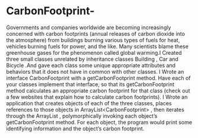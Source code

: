 # CarbonFootprint-
Governments and companies worldwide are becoming increasingly concerned with carbon footprints (annual releases of carbon dioxide into the atmosphere) from buildings burning various types of fuels for heat, vehicles burning fuels for power, and the like. Many scientists blame these greenhouse gases for the phenomenon called global warming.I Created three small classes unrelated by inheritance classes Building , Car and Bicycle .And gave each class some unique appropriate attributes and behaviors that it does not have in common with other classes.  I Wrote an interface CarbonFootprint with a getCarbonFootprint method. Have each of your classes implement that interface, so that its getCarbonFootprint method calculates an appropriate carbon footprint for that class (check out a few websites that explain how to calculate carbon footprints). I Wrote an application that creates objects of each of the three classes, places references to those objects in ArrayList&lt;CarbonFootprint> , then iterates through the ArrayList , polymorphically invoking each object’s getCarbonFootprint method. For each object, the program would print some identifying information and the object’s carbon footprint.

